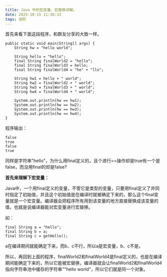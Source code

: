 ```yaml
---
title: Java 中的宏变量，宏替换详解。
date: 2025-10-15 11:36:33
tags: 进阶
---
```



首先来看下面这段程序，和群友分享的大致一样。

```
public static void main(String[] args) {
    String hw = "hello world";
    
    String hello = "hello";
    final String finalWorld2 = "hello";
    final String finalWorld3 = hello;
    final String finalWorld4 = "he" + "llo";
    
    String hw1 = hello + " world";
    String hw2 = finalWorld2 + " world";
    String hw3 = finalWorld3 + " world";
    String hw4 = finalWorld4 + " world";
    
    System.out.println(hw == hw1);
    System.out.println(hw == hw2);
    System.out.println(hw == hw3);
    System.out.println(hw == hw4);
}
```

程序输出：

```
false
true
false
true
```

同样是字符串"hello"，为什么用final定义的，且个进行==操作却是true有一个是false，而没用final的却是false?

**首先来理解下宏变量：**

Java中，一个用final定义的变量，不管它是类型的变量，只要用final定义了并同时指定了初始值，并且这个初始值是在编译时就被确定下来的，那么这个final变量就是一个宏变量。编译器会把程序所有用到该变量的地方直接替换成该变量的值，也就是说编译器能对宏变量进行宏替换。

如：

```
final String a = "hello";
final String b = a;
final String c = getHello();
```

a在编译期间就能确定下来，而b、c不行，所以a是宏变量，b、c不是。

所以，再回到上面的程序，finalWorld2和finalWorld4是final定义的，也是在编译期间能确定下来的，所以它能被宏替换，编译器就会让finalWorld2和finalWorld4指向字符串池中缓存的字符串""hello world"，所以它们就是同一个对象。

